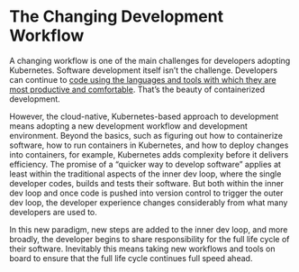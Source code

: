 # The Changing Development Workflow

A changing workflow is one of the main challenges for developers adopting Kubernetes. Software development itself isn’t the challenge. Developers can continue to [code using the languages and tools with which they are most productive and comfortable](https://www.getambassador.io/resources/kubernetes-local-dev-toolkit/). That’s the beauty of containerized development.

However, the cloud-native, Kubernetes-based approach to development means adopting a new development workflow and development environment. Beyond the basics, such as figuring out how to containerize software, how to run containers in Kubernetes, and how to deploy changes into containers, for example, Kubernetes adds complexity before it delivers efficiency. The promise of a “quicker way to develop software” applies at least within the traditional aspects of the inner dev loop, where the single developer codes, builds and tests their software. But both within the inner dev loop and once code is pushed into version control to trigger the outer dev loop, the developer experience changes considerably from what many developers are used to.

In this new paradigm, new steps are added to the inner dev loop, and more broadly, the developer begins to share responsibility for the full life cycle of their software. Inevitably this means taking new workflows and tools on board to ensure that the full life cycle continues full speed ahead.
